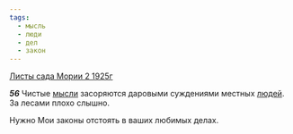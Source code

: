 ```yaml
---
tags:
  - мысль
  - люди
  - дел
  - закон
---
```


[Листы сада Мории 2 1925г](https://127.0.0.1:4002/agni/1925)

___56___
Чистые [мысли](../../../tags/#мысль) засоряются даровыми суждениями местных [людей](../../../tags/#люди). За лесами плохо слышно.   

Нужно Мои законы отстоять в ваших любимых делах.   

